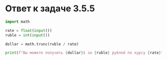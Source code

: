 # Ответ к задаче 3.5.5

```python
import math

rate = float(input())
ruble = int(input())

dollar = math.trunc(ruble / rate)

print(f"Вы можете получить {dollar}$ за {ruble} рублей по курсу {rate}")
```

